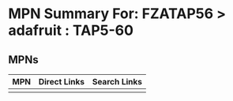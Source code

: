



# MPN Summary For: FZATAP56 > adafruit : TAP5-60

## MPNs
  

|MPN|Direct Links|Search Links|
| :--- | :--- | :--- |
||||
